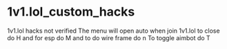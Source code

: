 # 1v1.lol_custom_hacks
1v1.lol hacks not verified
The menu will open auto when join 1v1.lol to close do H and for esp do M and to do wire frame do n To toggle aimbot do T
